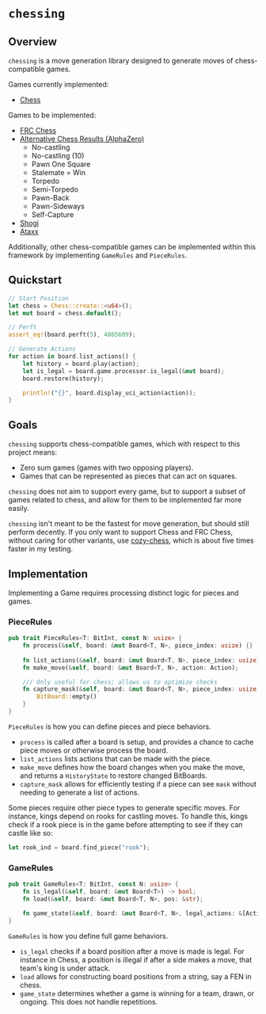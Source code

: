 # `chessing`

## Overview

`chessing` is a move generation library designed to generate moves of chess-compatible games.

Games currently implemented:
- [Chess](https://en.wikipedia.org/wiki/Chess)

Games to be implemented:
- [FRC Chess](https://en.wikipedia.org/wiki/Fischer_random_chess)
- [Alternative Chess Results (AlphaZero)](https://arxiv.org/abs/2009.04374)
    - No-castling
    - No-castling (10)
    - Pawn One Square
    - Stalemate = Win
    - Torpedo
    - Semi-Torpedo
    - Pawn-Back
    - Pawn-Sideways
    - Self-Capture
- [Shogi](https://en.wikipedia.org/wiki/Shogi)
- [Ataxx](https://en.wikipedia.org/wiki/Ataxx)

Additionally, other chess-compatible games can be implemented within this framework by implementing `GameRules` and `PieceRules`.

## Quickstart

```rs
// Start Position
let chess = Chess::create::<u64>();
let mut board = chess.default();

// Perft 
assert_eq!(board.perft(5), 4865609);  

// Generate Actions
for action in board.list_actions() {
    let history = board.play(action);
    let is_legal = board.game.processor.is_legal(&mut board);
    board.restore(history);

    println!("{}", board.display_uci_action(action));
}
```

## Goals

`chessing` supports chess-compatible games, which with respect to this project means:
- Zero sum games (games with two opposing players).
- Games that can be represented as pieces that can act on squares.

`chessing` does not aim to support every game, but to support a subset of games related to chess, and allow for them to be implemented far more easily.

`chessing` isn't meant to be the fastest for move generation, but should still perform decently. If you only want to support Chess and FRC Chess, without caring for other variants, use [cozy-chess](https://github.com/analog-hors/cozy-chess), which is about five times faster in my testing.

## Implementation

Implementing a Game requires processing distinct logic for pieces and games.

### PieceRules

```rs
pub trait PieceRules<T: BitInt, const N: usize> {
    fn process(&self, board: &mut Board<T, N>, piece_index: usize) {}
    
    fn list_actions(&self, board: &mut Board<T, N>, piece_index: usize) -> Vec<Action>;
    fn make_move(&self, board: &mut Board<T, N>, action: Action);

    /// Only useful for chess; allows us to optimize checks
    fn capture_mask(&self, board: &mut Board<T, N>, piece_index: usize, mask: BitBoard<T>) -> BitBoard<T> {
        BitBoard::empty()
    }
}
```

`PieceRules` is how you can define pieces and piece behaviors.

- `process` is called after a board is setup, and provides a chance to cache piece moves or otherwise process the board.
- `list_actions` lists actions that can be made with the piece.
- `make_move` defines how the board changes when you make the move, and returns a `HistoryState` to restore changed BitBoards.
- `capture_mask` allows for efficiently testing if a piece can see `mask` without needing to generate a list of actions.

Some pieces require other piece types to generate specific moves. For instance, kings depend on rooks for castling moves. To handle this, kings check if a rook piece is in the game before attempting to see if they can castle like so:

```rs
let rook_ind = board.find_piece("rook");
```

### GameRules

```rs
pub trait GameRules<T: BitInt, const N: usize> {
    fn is_legal(&self, board: &mut Board<T>) -> bool;
    fn load(&self, board: &mut Board<T, N>, pos: &str);

    fn game_state(&self, board: &mut Board<T, N>, legal_actions: &[Action]) -> GameState;
}
```

`GameRules` is how you define full game behaviors.

- `is_legal` checks if a board position after a move is made is legal. For instance in Chess, a position is illegal if after a side makes a move, that team's king is under attack.
- `load` allows for constructing board positions from a string, say a FEN in chess.
- `game_state` determines whether a game is winning for a team, drawn, or ongoing. This does not handle repetitions.